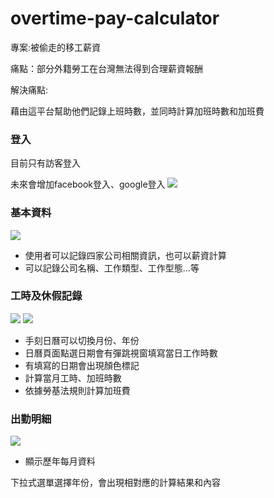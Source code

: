 # overtime-pay-calculator



專案:被偷走的移工薪資

痛點：部分外籍勞工在台灣無法得到合理薪資報酬

解決痛點:

藉由這平台幫助他們記錄上班時數，並同時計算加班時數和加班費


### 登入
目前只有訪客登入

未來會增加facebook登入、google登入
![](https://i.imgur.com/QbizRSk.png)

### 基本資料
![](https://i.imgur.com/T7axCy1.png)

* 使用者可以記錄四家公司相關資訊，也可以薪資計算
* 可以記錄公司名稱、工作類型、工作型態...等



### 工時及休假記錄

![](https://i.imgur.com/RwsQABU.png)
![](https://i.imgur.com/Lqiqa0K.png)


* 手刻日曆可以切換月份、年份
* 日曆頁面點選日期會有彈跳視窗填寫當日工作時數
* 有填寫的日期會出現顏色標記
* 計算當月工時、加班時數
* 依據勞基法規則計算加班費

### 出勤明細


![](https://i.imgur.com/zuwRUoW.png)

* 顯示歷年每月資料

下拉式選單選擇年份，會出現相對應的計算結果和內容


